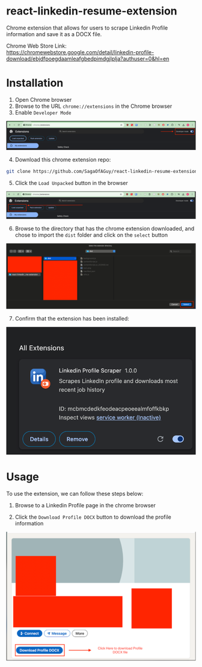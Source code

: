 # react-linkedin-resume-extension
Chrome extension that allows for users to scrape Linkedin Profile information and save it as a DOCX file.

Chrome Web Store Link: https://chromewebstore.google.com/detail/linkedin-profile-download/ebjdfpoegdaamleafgbedpimdgjlplja?authuser=0&hl=en 

# Installation
1. Open Chrome browser
2. Browse to the URL `chrome://extensions` in the Chrome browser
3. Enable `Developer Mode` 

![alt text](imgs/image.png)

4. Download this chrome extension repo: 
```bash
git clone https://github.com/SagaOfAGuy/react-linkedin-resume-extension.git
```

5. Click the `Load Unpacked` button in the browser

![alt text](imgs/image-1.png)

6. Browse to the directory that has the chrome extension downloaded, and chose to import the `dist` folder and click on the `select` button

![alt text](imgs/image-2.png)

7. Confirm that the extension has been installed:

![alt text](imgs/image-3.png)

# Usage
To use the extension, we can follow these steps below: 

1. Browse to a Linkedin Profile page in the chrome browser

2. Click the `Download Profile DOCX` button to download the profile information

![alt text](imgs/image-4.png)